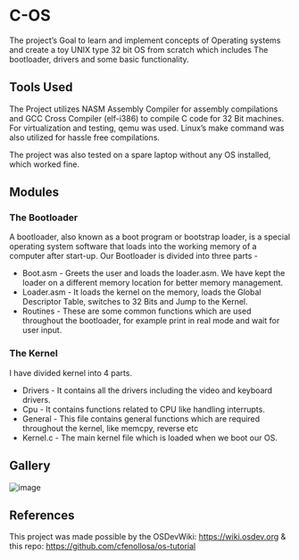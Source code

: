 # C-OS
The project’s Goal to learn and implement concepts of Operating systems and create a toy UNIX type 32 bit OS from scratch which includes
The bootloader, drivers and some basic functionality.

## Tools Used

The Project utilizes NASM Assembly Compiler for assembly compilations and GCC Cross Compiler (elf-i386) to compile C code for 32 Bit machines. 
For virtualization and testing,  qemu was used. 
Linux’s make command was also utilized for hassle free compilations.  

The project was also tested on a spare laptop without any OS installed, which worked fine.

## Modules

### The Bootloader

A bootloader, also known as a boot program or bootstrap loader, is a special operating system software that loads into the working memory of a computer after start-up.
Our Bootloader is divided into three parts -
* Boot.asm - Greets the user and loads the loader.asm. We have kept the loader on a different memory location for better memory management.
* Loader.asm - It loads the kernel on the memory, loads the Global Descriptor Table, switches to 32 Bits and Jump to the Kernel.
* Routines - These are some common functions which are used throughout the bootloader, for example print in real mode and wait for user input.

### The Kernel

I have divided kernel into 4 parts.
* Drivers - It contains all the drivers including the video and keyboard drivers.
* Cpu - It contains functions related to CPU like handling interrupts.
* General - This file contains general functions which are required throughout the kernel, like memcpy, reverse etc
* Kernel.c - The main kernel file which is loaded when we boot our OS.

## Gallery

![image](https://user-images.githubusercontent.com/50898928/187917260-16547852-7657-4872-8194-59f07b985c7d.png)


## References

This project was made possible by the OSDevWiki: https://wiki.osdev.org & this repo: https://github.com/cfenollosa/os-tutorial
